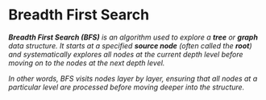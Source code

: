 # Breadth First Search

_**Breadth First Search (BFS)** is an algorithm used to explore a **tree** or **graph** data structure. It starts at a specified **source node** (often called the **root**) and systematically explores all nodes at the current depth level before moving on to the nodes at the next depth level._

_In other words, BFS visits nodes layer by layer, ensuring that all nodes at a particular level are processed before moving deeper into the structure._
